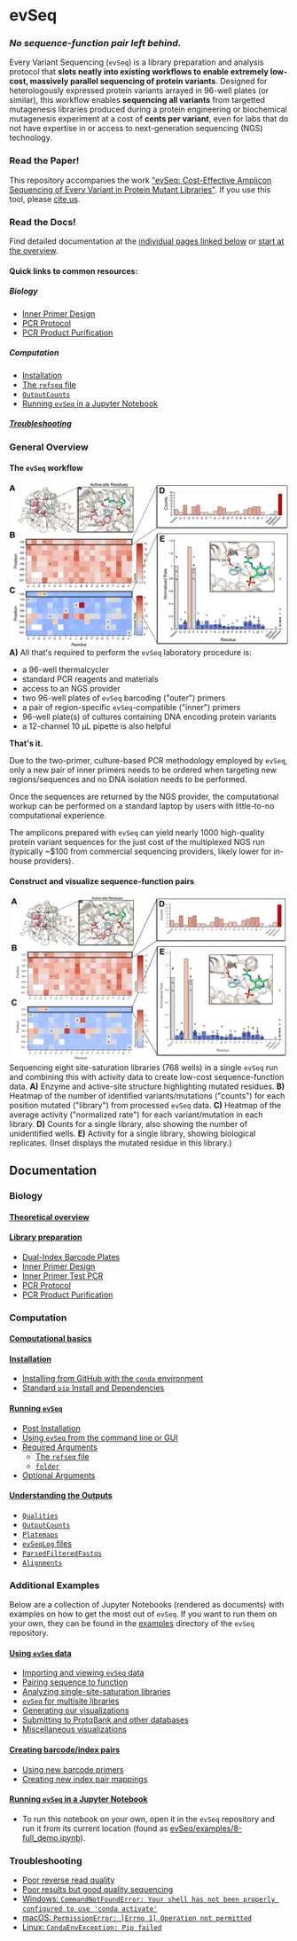 # evSeq
### *No sequence-function pair left behind.*

Every Variant Sequencing (`evSeq`) is a library preparation and analysis protocol that **slots neatly into existing workflows to enable extremely low-cost, massively parallel sequencing of protein variants**. Designed for heterologously expressed protein variants arrayed in 96-well plates (or similar), this workflow enables **sequencing all variants** from targetted mutagenesis libraries produced during a protein engineering or biochemical mutagenesis experiment at a cost of **cents per variant**, even for labs that do not have expertise in or access to next-generation sequencing (NGS) technology.

### Read the Paper!
This repository accompanies the work ["evSeq: Cost-Effective Amplicon Sequencing of Every Variant in Protein Mutant Libraries"](LINK_TO_PAPER). If you use this tool, please [cite us](LINK_TO_PAGE_WITH_CITATION_FORMATS).

### Read the Docs!
Find detailed documentation at the [individual pages linked below](#documentation) or [start at the overview](0-theory.md).

#### Quick links to common resources:

##### Biology
- [Inner Primer Design](1-lib_prep.md#inner-primer-design)
- [PCR Protocol](1-lib_prep.md#pcr-protocol)
- [PCR Product Purification](1-lib_prep.md#pcr-product-purification)

##### Computation
- [Installation](3-installation.md)
- [The `refseq` file](4-usage.md#the-refseq-file)
- [`OutputCounts`](5-outputs.html#OutputCounts)
- [Running `evSeq` in a Jupyter Notebook](8-full_demo.html)

##### [Troubleshooting](9-troubleshooting.md)

### General Overview
#### The `evSeq` workflow
![Workflow](assets/figure2.png)
**A)** All that's required to perform the `evSeq` laboratory procedure is:

- a 96-well thermalcycler
- standard PCR reagents and materials
- access to an NGS provider
- two 96-well plates of `evSeq` barcoding ("outer") primers
- a pair of region-specific `evSeq`-compatible ("inner") primers
- 96-well plate(s) of cultures containing DNA encoding protein variants
- a 12-channel 10 µL pipette is also helpful

**That's it.**

Due to the two-primer, culture-based PCR methodology employed by `evSeq`, only a new pair of inner primers needs to be ordered when targeting new regions/sequences and no DNA isolation needs to be performed.

Once the sequences are returned by the NGS provider, the computational workup can be performed on a standard laptop by users with little-to-no computational experience.

The amplicons prepared with `evSeq` can yield nearly 1000 high-quality protein variant sequences for the just cost of the multiplexed NGS run (typically ~$100 from commercial sequencing providers, likely lower for in-house providers).

#### Construct and visualize sequence-function pairs
![SeqFunc](assets/figure3.png)
Sequencing eight site-saturation libraries (768 wells) in a single `evSeq` run and combining this with activity data to create low-cost sequence-function data. **A)** Enzyme and active-site structure highlighting mutated residues. **B)** Heatmap of the number of identified variants/mutations ("counts") for each position mutated ("library") from processed `evSeq` data. **C)** Heatmap of the average activity ("normalized rate") for each variant/mutation in each library. **D)** Counts for a single library, also showing the number of unidentified wells. **E)** Activity for a single library, showing biological replicates. (Inset displays the mutated residue in this library.)

## Documentation
### Biology
#### [Theoretical overview](0-theory.md)

#### [Library preparation](1-lib_prep.md)
- [Dual-Index Barcode Plates](1-lib_prep.md#dual-index-barcode-plates)
- [Inner Primer Design](1-lib_prep.md#inner-primer-design)
- [Inner Primer Test PCR](1-lib_prep.md#inner-primer-test-pcr)
- [PCR Protocol](1-lib_prep.md#pcr-protocol)
- [PCR Product Purification](1-lib_prep.md#pcr-product-purification)

### Computation
#### [Computational basics](2-basics.md)
#### [Installation](3-installation.md)
- [Installing from GitHub with the `conda` environment](3-installation.md#installing-from-github-with-the-conda-environment)
- [Standard `pip` Install and Dependencies](3-installation.md#standard-pip-install-and-dependencies)

#### [Running `evSeq`](4-usage.md)
- [Post Installation](4-usage.md#post-installation)
- [Using `evSeq` from the command line or GUI](4-usage.md#using-evseq-from-the-command-line-or-gui)
- [Required Arguments](4-usage.md#required-arguments)
  - [The `refseq` file](4-usage.md#the-refseq-file)
  - [`folder`](4-usage.md#folder)
- [Optional Arguments](4-usage.md#optional-arguments)

#### [Understanding the Outputs](5-outputs.html)
- [`Qualities`](5-outputs.html#Qualities)
- [`OutputCounts`](5-outputs.html#OutputCounts)
- [`Platemaps`](5-outputs.html#Platemaps)
- [`evSeqLog` files](5-outputs.html#evSeqLog-files)
- [`ParsedFilteredFastqs`](5-outputs.html#ParsedFilteredFastqs)
- [`Alignments`](5-outputs.html#Alignments)

### Additional Examples
Below are a collection of Jupyter Notebooks (rendered as documents) with examples on how to get the most out of `evSeq`. If you want to run them on your own, they can be found in the [examples](https://github.com/fhalab/evSeq/blob/master/examples/) directory of the `evSeq` repository.
#### [Using `evSeq` data](6-using_evseq_data.html)
- [Importing and viewing `evSeq` data](6-using_evseq_data.html#Importing-and-viewing-evSeq-data)
- [Pairing sequence to function](6-using_evseq_data.html#Pairing-sequence-to-function)
- [Analyzing single-site-saturation libraries](6-using_evseq_data.html#Analyzing-single-site-saturation-libraries)
- [`evSeq` for multisite libraries](6-using_evseq_data.html#evSeq-for-multisite-libraries)
- [Generating our visualizations](6-using_evseq_data.html#Generating-our-visualizations)
- [Submitting to Protαβank and other databases](6-using_evseq_data.html#Submitting-to-Protαβank-and-other-databases)
- [Miscellaneous visualizations](6-using_evseq_data.html#Miscellaneous-visualizations)

#### [Creating barcode/index pairs](7-index_mapping.html)
- [Using new barcode primers](7-index_mapping.html#Using-new-barcode-primers)
- [Creating new index pair mappings](7-index_mapping.html#Creating-new-index-pair-mappings)

#### [Running `evSeq` in a Jupyter Notebook](8-full_demo.html)
- To run this notebook on your own, open it in the `evSeq` repository and run it from its current location (found as [evSeq/examples/8-full_demo.ipynb](https://github.com/fhalab/evSeq/blob/master/examples/8-full_demo.ipynb)).

### Troubleshooting
- [Poor reverse read quality](9-troubleshooting.md#poor-reverse-read-quality)
- [Poor results but good quality sequencing](9-troubleshooting.md#poor-results-but-good-quality-sequencing)
- [Windows: `CommandNotFoundError: Your shell has not been properly configured to use 'conda activate'`](9-troubleshooting.md#windows-commandnotfounderror-your-shell-has-not-been-properly-configured-to-use-conda-activate)
- [macOS: `PermissionError: [Errno 1] Operation not permitted`](9-troubleshooting.md#macos-permissionerror-errno-1-operation-not-permitted)
- [Linux: `CondaEnvException: Pip failed`](9-troubleshooting.md#linux-condaenvexception-pip-failed)
